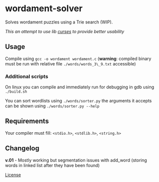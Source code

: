 # wordament-solver
Solves wordament puzzles using a Trie search (WIP).

_This an attempt to use lib [curses](https://en.wikipedia.org/wiki/Curses_%28programming\_library%29) to provide better usability_

## Usage
Compile using `gcc -o wordament wordament.c` (**warning**: compiled binary must be run with relative file `./words/words_3\_9.txt` accessible)

### Additional scripts
On linux you can compile and immediately run for debugging in gdb using `./build.sh`

You can sort wordlists using `./words/sorter.py` the arguments it accepts can be shown using `./words/sorter.py --help`


## Requirements
Your compiler must fill: `<stdio.h>`, `<stdlib.h>`, `<string.h>`

## Changelog
**v.01** - Mostly working but segmentation issues with add_word (storing words in linked list after they have been found)

[License](https://github.com/Douile/wordament-solver/blob/master/LICENSE)

